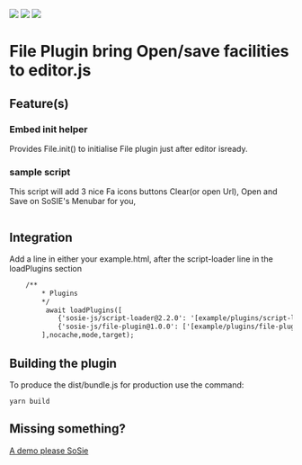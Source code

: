 ![](https://badgen.net/badge/SoS正/0.7.0/f2a) ![](https://badgen.net/badge/editor.js/v2.1.8/blue) ![](https://badgen.net/badge/plugin/v1.0.0/orange) 

# File Plugin bring Open/save facilities to editor.js

## Feature(s)

### Embed init helper

Provides File.init() to initialise File plugin just after editor isready.

### sample script

This script will add 3 nice Fa icons buttons Clear(or open Url), Open and Save on SoSIE's Menubar for you,

```js

```
## Integration

Add a line in  either your example.html, after the script-loader line in the loadPlugins section

```html
	/**
        * Plugins
        */
         await loadPlugins([
            {'sosie-js/script-loader@2.2.0': '[example/plugins/script-loader](https://github.com/sosie-js/script-loader)'}, //virtual , already loaded we keep a version trace here
            {'sosie-js/file-plugin@1.0.0': ['[example/plugins/file-plugin](https://github.com/sosie-js/file-plugin)',['dist/bundle.js','dist/sample.js']]},
        ],nocache,mode,target);
```

## Building the plugin

To produce the dist/bundle.js for production use the command: 

```shell
yarn build
```

## Missing something?

[A demo please SoSie](http://sosie.sos-productions.com/)
